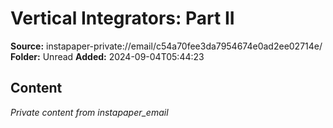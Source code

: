 # Vertical Integrators: Part II

**Source:** instapaper-private://email/c54a70fee3da7954674e0ad2ee02714e/
**Folder:** Unread
**Added:** 2024-09-04T05:44:23




## Content
*Private content from instapaper_email*

